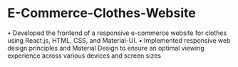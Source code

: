 # E-Commerce-Clothes-Website
• Developed the frontend of a responsive e-commerce website for clothes using React.js, HTML, CSS, and Material-UI. • Implemented responsive web design principles and Material Design to ensure an optimal viewing experience across various devices and screen sizes

